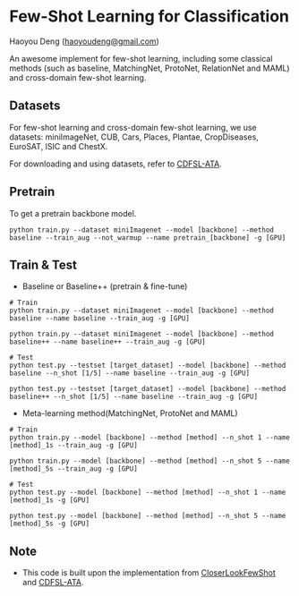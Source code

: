 # Few-Shot Learning for Classification

Haoyou Deng (haoyoudeng@gmail.com)

An awesome implement for few-shot learning, including some classical methods (such as baseline, MatchingNet, ProtoNet, RelationNet and MAML) and cross-domain few-shot learning.

## Datasets
For few-shot learning and cross-domain few-shot learning, we use datasets: miniImageNet, CUB, Cars, Places, Plantae, CropDiseases, EuroSAT, ISIC and ChestX.

For downloading and using datasets, refer to [CDFSL-ATA](https://github.com/Haoqing-Wang/CDFSL-ATA).

## Pretrain
To get a pretrain backbone model.
```
python train.py --dataset miniImagenet --model [backbone] --method baseline --train_aug --not_warmup --name pretrain_[backbone] -g [GPU]
```
## Train & Test
- Baseline or Baseline++ (pretrain & fine-tune)
```
# Train
python train.py --dataset miniImagenet --model [backbone] --method baseline --name baseline --train_aug -g [GPU]

python train.py --dataset miniImagenet --model [backbone] --method baseline++ --name baseline++ --train_aug -g [GPU]

# Test
python test.py --testset [target_dataset] --model [backbone] --method baseline --n_shot [1/5] --name baseline --train_aug -g [GPU]

python test.py --testset [target_dataset] --model [backbone] --method baseline++ --n_shot [1/5] --name baseline --train_aug -g [GPU]
```

- Meta-learning method(MatchingNet, ProtoNet and MAML)
```
# Train
python train.py --model [backbone] --method [method] --n_shot 1 --name [method]_1s --train_aug -g [GPU]

python train.py --model [backbone] --method [method] --n_shot 5 --name [method]_5s --train_aug -g [GPU]

# Test
python test.py --model [backbone] --method [method] --n_shot 1 --name [method]_1s -g [GPU]

python test.py --model [backbone] --method [method] --n_shot 5 --name [method]_5s -g [GPU]
```

## Note
- This code is built upon the implementation from [CloserLookFewShot](https://github.com/wyharveychen/CloserLookFewShot) and [CDFSL-ATA](https://github.com/Haoqing-Wang/CDFSL-ATA).